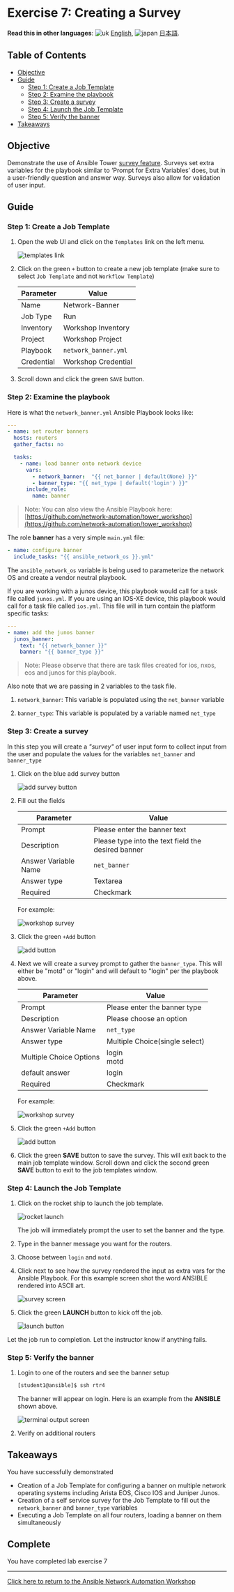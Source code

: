 # Exercise 7: Creating a Survey

**Read this in other languages**: ![uk](../../../images/uk.png) [English](README.md),  ![japan](../../../images/japan.png) [日本語](README.ja.md).

## Table of Contents

* [Objective](#objective)
* [Guide](#guide)
  * [Step 1: Create a Job Template](#step-1-create-a-job-template)
  * [Step 2: Examine the playbook](#step-2-examine-the-playbook)
  * [Step 3: Create a survey](#step-3-create-a-survey)
  * [Step 4: Launch the Job Template](#step-4-launch-the-job-template)
  * [Step 5: Verify the banner](#step-5-verify-the-banner)
* [Takeaways](#takeaways)

## Objective

Demonstrate the use of Ansible Tower [survey feature](https://docs.ansible.com/ansible-tower/latest/html/userguide/job_templates.html#surveys). Surveys set extra variables for the playbook similar to ‘Prompt for Extra Variables’ does, but in a user-friendly question and answer way. Surveys also allow for validation of user input.

## Guide

### Step 1: Create a Job Template

1. Open the web UI and click on the `Templates` link on the left menu.

   ![templates link](images/templates.png)

2. Click on the green `+` button to create a new job template (make sure to select `Job Template` and not `Workflow Template`)

   | Parameter | Value |
   |---|---|
   | Name  | Network-Banner |
   |  Job Type |  Run |
   |  Inventory |  Workshop Inventory |
   |  Project |  Workshop Project |
   |  Playbook |  `network_banner.yml` |
   |  Credential |  Workshop Credential |

3. Scroll down and click the green `SAVE` button.

### Step 2: Examine the playbook

Here is what the  `network_banner.yml` Ansible Playbook looks like:

<!-- {% raw %} -->

```yaml
---
- name: set router banners
  hosts: routers
  gather_facts: no

  tasks:
    - name: load banner onto network device
      vars:
        - network_banner:  "{{ net_banner | default(None) }}"
        - banner_type: "{{ net_type | default('login') }}"
      include_role:
        name: banner
```

<!-- {% endraw %} -->

> Note: You can also view the Ansible Playbook here: [https://github.com/network-automation/tower_workshop](https://github.com/network-automation/tower_workshop)

The role **banner** has a very simple `main.yml` file:

<!-- {% raw %} -->

```yaml
- name: configure banner
  include_tasks: "{{ ansible_network_os }}.yml"
```

<!-- {% endraw %} -->

The `ansible_network_os` variable is being used to parameterize the network OS and create a vendor neutral playbook.

If you are working with a junos device, this playbook would call for a task file called `junos.yml`.  If you are using an IOS-XE device, this playbook would call for a task file called `ios.yml`. This file will in turn contain the platform specific tasks:

<!-- {% raw %} -->

```yaml
---
- name: add the junos banner
  junos_banner:
    text: "{{ network_banner }}"
    banner: "{{ banner_type }}"
```

<!-- {% endraw %} -->

> Note: Please observe that there are task files created for ios, nxos, eos and junos for this playbook.

Also note that we are passing in 2 variables to the task file.

1. `network_banner`: This variable is populated using the `net_banner` variable

2. `banner_type`: This variable is populated by a variable named `net_type`

### Step 3: Create a survey

In this step you will create a *"survey"* of user input form to collect input from the user and populate the values for the variables `net_banner` and `banner_type`

1. Click on the blue add survey button

   ![add survey button](images/addsurvey.png)

2. Fill out the fields

   | Parameter | Value |
   |---|---|
   | Prompt  | Please enter the banner text |
   |  Description |  Please type into the text field the desired banner |
   |  Answer Variable Name |  `net_banner` |
   |  Answer type |  Textarea |
   |  Required |  Checkmark |

   For example:

   ![workshop survey](images/survey.png)

3. Click the green `+Add` button

   ![add button](images/add.png)

4. Next we will create a survey prompt to gather the `banner_type`. This will either be "motd" or "login" and will default to "login" per the playbook above.

   | Parameter               | Value                          |
   |-------------------------|--------------------------------|
   | Prompt                  | Please enter the  banner type  |
   | Description             | Please choose an option        |
   | Answer Variable Name    | `net_type`                    |
   | Answer type             | Multiple Choice(single select) |
   | Multiple Choice Options | login <br>motd                        |
   | default answer          | login                          |
   | Required                | Checkmark                      |

   For example:

   ![workshop survey](images/survey_2.png)

5. Click the green `+Add` button

   ![add button](images/add.png)

6. Click the green **SAVE** button to save the survey.  This will exit back to the main job template window.  Scroll down and click the second green **SAVE** button to exit to the job templates window.

### Step 4: Launch the Job Template

1. Click on the rocket ship to launch the job template.

   ![rocket launch](images/rocket.png)

   The job will immediately prompt the user to set the banner and the type.

2. Type in the banner message you want for the routers.

3. Choose between `login` and `motd`.

4. Click next to see how the survey rendered the input as extra vars for the Ansible Playbook.  For this example screen shot the word ANSIBLE rendered into ASCII art.

   ![survey screen](images/surveyscreen.png)

5. Click the green **LAUNCH** button to kick off the job.

   ![launch button](images/launch.png)

Let the job run to completion.  Let the instructor know if anything fails.

### Step 5: Verify the banner

1. Login to one of the routers and see the banner setup

   ```sh
   [student1@ansible]$ ssh rtr4
   ```

   The banner will appear on login.  Here is an example from the **ANSIBLE** shown above.

   ![terminal output screen](images/terminal_output.png)

2. Verify on additional routers

## Takeaways

You have successfully demonstrated

* Creation of a Job Template for configuring a banner on multiple network operating systems including Arista EOS, Cisco IOS and Juniper Junos.
* Creation of a self service survey for the Job Template to fill out the `network_banner` and `banner_type` variables
* Executing a Job Template on all four routers, loading a banner on them simultaneously

## Complete

You have completed lab exercise 7

---
[Click here to return to the Ansible Network Automation Workshop](../README.md)
